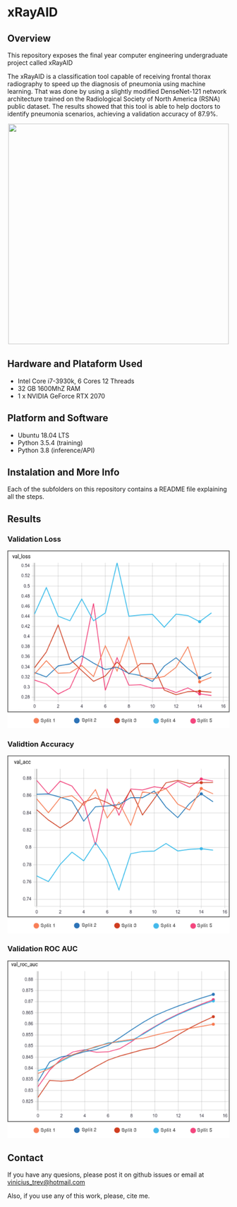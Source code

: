 # xRayAID

## Overview
This repository exposes the final year computer engineering undergraduate project called xRayAID

The xRayAID is a classification tool capable of receiving frontal thorax radiography to speed up the diagnosis of pneumonia using machine learning. That was done by using a slightly modified DenseNet-121 network architecture trained on the Radiological Society of North America (RSNA) public dataset. The results showed that this tool is able to help doctors to identify pneumonia scenarios, achieving a validation accuracy of 87.9%.

<p align="center"><img src="Website/dist/assets/img/example.gif" width="500" height="500" /></p>


## Hardware and Plataform Used
* Intel Core i7-3930k, 6 Cores 12 Threads
* 32 GB 1600MhZ RAM
* 1 x NVIDIA GeForce RTX 2070


## Platform and Software
* Ubuntu 18.04 LTS
* Python 3.5.4 (training)
* Python 3.8 (inference/API)

## Instalation and More Info
Each of the subfolders on this repository contains a README file explaining all the steps.

## Results

### Validation Loss
<p align="center"><img src="img/val_loss.png" /></p>

### Validtion Accuracy
<p align="center"><img src="img/val_acc.png" /></p>

### Validation ROC AUC
<p align="center"><img src="img/val_roc_auc.png" /></p>


## Contact
If you have any quesions, please post it on github issues or email at vinicius_trev@hotmail.com

Also, if you use any of this work, please, cite me.